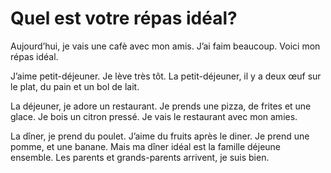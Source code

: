 # Quel est votre répas idéal?

Aujourd’hui, je vais une cafè avec mon amis. J’ai faim beaucoup. Voici mon répas idéal.

J’aime petit-déjeuner. Je lève très tôt. La petit-déjeuner, il y a deux œuf sur le plat, du pain et un bol de lait.

La déjeuner, je adore un restaurant. Je prends une pizza, de frites et une glace. Je bois un citron pressé. Je vais le restaurant avec mon amies.

La dîner, je prend du poulet. J’aime du fruits après le diner. Je prend une pomme, et une banane. Mais ma dîner idéal est la famille déjeune ensemble. Les parents et grands-parents arrivent, je suis bien.
